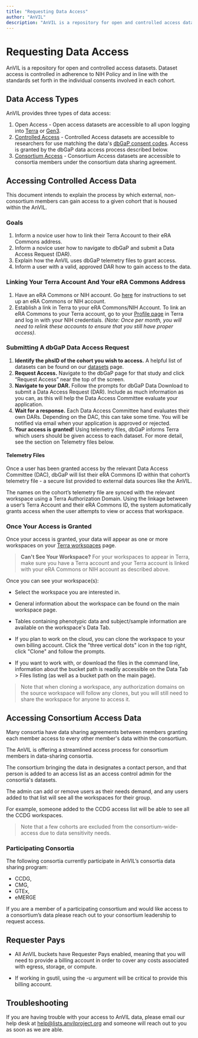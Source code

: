```yaml
---
title: "Requesting Data Access"
author: "AnVIL"
description: "AnVIL is a repository for open and controlled access datasets. Dataset access is controlled in adherence to NIH Policy and in line with the standards set forth in the individual consents involved in each cohort."
---
```


# Requesting Data Access

<hero>AnVIL is a repository for open and controlled access datasets. Dataset access is controlled in adherence to NIH Policy and in line with the standards set forth in the individual consents involved in each cohort.</hero>

## Data Access Types

AnVIL provides three types of data access:

1. Open Access - Open access datasets are accessible to all upon logging into [Terra](https://anvil.terra.bio/#workspaces) or [Gen3](https://gen3.theanvil.io).
1. [Controlled Access](#accessing-controlled-access-data) - Controlled Access datasets are accessible to researchers for use matching the data's [dbGaP consent codes](https://www.ncbi.nlm.nih.gov/pmc/articles/PMC4721915/). Access is granted by the dbGaP data access process described below. 
1. [Consortium Access](#accessing-consortium-access-data) - Consortium Access datasets are accessible to consortia members under the consortium data sharing agreement. 

## Accessing Controlled Access Data

This document intends to explain the process by which external, non-consortium members can gain access to a given cohort that is housed within the AnVIL.

### Goals

1. Inform a novice user how to link their Terra Account to their eRA Commons address.
1. Inform a novice user how to navigate to dbGaP and submit a Data Access Request (DAR).
1. Explain how the AnVIL uses dbGaP telemetry files to grant access.
1. Inform a user with a valid, approved DAR how to gain access to the data. 

### Linking Your Terra Account And Your eRA Commons Address

1. Have an eRA Commons or NIH account. Go [here](https://wiki.nci.nih.gov/display/TCGA/Application+Process) for instructions to set up an eRA Commons or NIH account.
1. Establish a link in Terra to your eRA Commons/NIH Account. To link an eRA Commons to your Terra account, go to your [Profile page](https://anvil.terra.bio/#profile) in Terra and log in with your NIH credentials. _(Note: Once per month, you will need to relink these accounts to ensure that you still have proper access)_.

### Submitting A dbGaP Data Access Request

1. **Identify the phsID of the cohort you wish to access.** A helpful list of datasets can be found on our [datasets](/data) page.
1. **Request Access.** Navigate to the dbGaP page for that study and click “Request Access” near the top of the screen.
1. **Navigate to your DAR.** Follow the prompts for dbGaP Data Download to submit a Data Access Request (DAR). Include as much information as you can, as this will help the Data Access Committee evaluate your application.
1. **Wait for a response.** Each Data Access Committee hand evaluates their own DARs. Depending on the DAC, this can take some time. You will be notified via email when your application is approved or rejected.
1. **Your access is granted!** Using telemetry files, dbGaP informs Terra which users should be given access to each dataset. For more detail, see the section on Telemetry files below.

#### Telemetry Files

Once a user has been granted access by the relevant Data Access Committee (DAC), dbGaP will list their eRA Commons ID within that cohort’s telemetry file - a secure list provided to external data sources like the AnVIL.

The names on the cohort’s telemetry file are synced with the relevant workspace using a Terra Authorization Domain. Using the linkage between a user’s Terra Account and their eRA Commons ID, the system automatically grants access when the user attempts to view or access that workspace.

### Once Your Access is Granted

Once your access is granted, your data will appear as one or more workspaces on your [Terra workspaces](https://anvil.terra.bio/#workspaces) page. 

> **Can't See Your Workspace?** For your workspaces to appear in Terra, make sure you have a Terra account and your Terra account is linked with your eRA Commons or NIH account as described above. 

Once you can see your workspace(s):

* Select the workspace you are interested in.

* General information about the workspace can be found on the main workspace page.

* Tables containing phenotypic data and subject/sample information are available on the workspace's Data Tab.

* If you plan to work on the cloud, you can clone the workspace to your own billing account. Click the "three vertical dots" icon in the top right, click "Clone" and follow the prompts. 

* If you want to work with, or download the files in the command line, information about the bucket path is readily accessible on the Data Tab > Files listing (as well as a bucket path on the main page).

> Note that when cloning a workspace, any authorization domains on the source workspace will follow any clones, but you will still need to share the workspace for anyone to access it.

## Accessing Consortium Access Data

Many consortia have data sharing agreements between members granting each member access to every other member's data within the consortium.

The AnVIL is offering a streamlined access process for consortium members in data-sharing consortia.
 
The consortium bringing the data in designates a contact person, and that person is added to an access list as an access control admin for the consortia's datasets. 
 
The admin can add or remove users as their needs demand, and any users added to that list will see all the workspaces for their group.

For example, someone added to the CCDG access list will be able to see all the CCDG workspaces.

> Note that a few cohorts are excluded from the consortium-wide-access due to data sensitivity needs.

### Participating Consortia

The following consortia currently participate in AnVIL’s consortia data sharing program: 
 
* CCDG,
* CMG,
* GTEx,
* eMERGE
 
If you are a member of a participating consortium and would like access to a consortium’s data please reach out to your consortium leadership to request access.

## Requester Pays

* All AnVIL buckets have Requester Pays enabled, meaning that you will need to provide a billing account in order to cover any costs associated with egress, storage, or compute.

* If working in gsutil, using the -u argument will be critical to provide this billing account. 

## Troubleshooting

If you are having trouble with your access to AnVIL data, please email our help desk at [help@lists.anvilproject.org](mailto:help@lists.anvilproject.org) and someone will reach out to you as soon as we are able.
